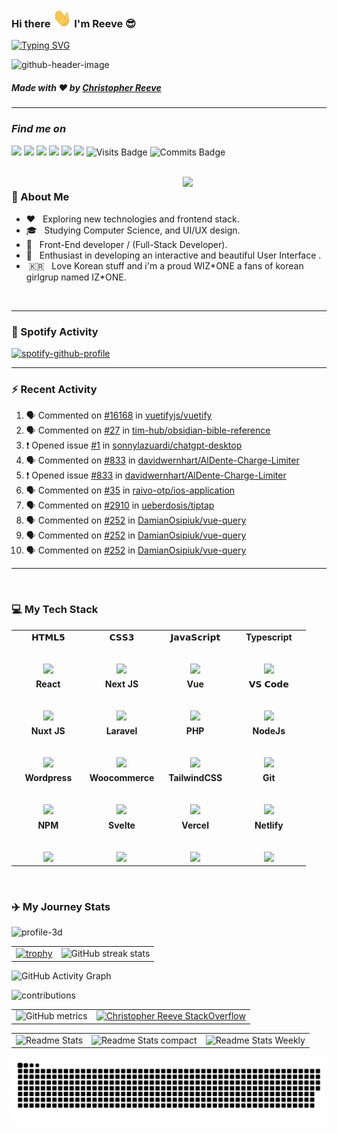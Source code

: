 
### Hi there <img src="https://raw.githubusercontent.com/parth-27/parth-27/master/Hi.gif" width="30px" height="30px"> I'm Reeve 😎

[![Typing SVG](https://readme-typing-svg.herokuapp.com?lines=Welcome+to+my+Github+profile)](https://git.io/typing-svg)

![github-header-image](https://user-images.githubusercontent.com/45350572/168953030-e1ec12aa-c864-4d32-9000-66168efaecc8.png)

##### Made with ❤️ by [Christopher Reeve](https://github.com/zynth17)
<hr/>

### *Find me on*


[<img src="https://img.shields.io/badge/gmail-red.svg?&style=for-the-badge&logo=gmail&logoColor=white" />](mailto:reeveworkmail@gmail.com) [<img src="https://img.shields.io/badge/twitter-%231DA1F2.svg?&style=for-the-badge&logo=twitter&logoColor=white" />](https://twitter.com/hi_reeve) [<img src="https://img.shields.io/badge/linkedin-%230077B5.svg?&style=for-the-badge&logo=linkedin&logoColor=white" />](https://www.linkedin.com/in/hi-reeve/) [<img src = "https://img.shields.io/badge/instagram-%23E4405F.svg?&style=for-the-badge&logo=instagram&logoColor=white">](https://www.instagram.com/hi_reeve) [<img src = "https://img.shields.io/badge/facebook-%231877F2.svg?&style=for-the-badge&logo=facebook&logoColor=white">](https://www.facebook.com/christoper.reeve.5) [<img src ="https://img.shields.io/badge/Website-Creeve.me-blue.svg?&style=for-the-badge">](https://creeve.me/)  ![Visits Badge](https://badges.pufler.dev/visits/zynth17/zynth17?style=for-the-badge) ![Commits Badge](https://badges.pufler.dev/commits/monthly/zynth17?style=for-the-badge)

<br/>
<img align='right' src="https://media.giphy.com/media/M9gbBd9nbDrOTu1Mqx/giphy.gif" width="230">

<h3> 🍜 About Me </h3>

- ❤️ &nbsp; Exploring new technologies and frontend stack.
- 🎓 &nbsp; Studying Computer Science, and UI/UX design.
- 💼 &nbsp; Front-End developer / (Full-Stack Developer).
- 🌱 &nbsp; Enthusiast in developing an interactive and beautiful User Interface .
-  &nbsp;🇰🇷  &nbsp; Love Korean stuff and i'm a proud WIZ&#42;ONE a fans of korean girlgrup named IZ&#42;ONE.


<br/>
<hr/>
<h3> 🎵 Spotify Activity</h3>

[![spotify-github-profile](https://spotify-github-profile.vercel.app/api/view?uid=zynth17&cover_image=true&theme=novatorem&bar_color=53b14f&bar_color_cover=true)](https://spotify-github-profile.vercel.app/api/view?uid=zynth17&redirect=true)
<hr/>

<h3> ⚡ Recent Activity</h3>

<!--START_SECTION:activity-->
1. 🗣 Commented on [#16168](https://github.com/vuetifyjs/vuetify/issues/16168) in [vuetifyjs/vuetify](https://github.com/vuetifyjs/vuetify)
2. 🗣 Commented on [#27](https://github.com/tim-hub/obsidian-bible-reference/issues/27) in [tim-hub/obsidian-bible-reference](https://github.com/tim-hub/obsidian-bible-reference)
3. ❗️ Opened issue [#1](https://github.com/sonnylazuardi/chatgpt-desktop/issues/1) in [sonnylazuardi/chatgpt-desktop](https://github.com/sonnylazuardi/chatgpt-desktop)
4. 🗣 Commented on [#833](https://github.com/davidwernhart/AlDente-Charge-Limiter/issues/833) in [davidwernhart/AlDente-Charge-Limiter](https://github.com/davidwernhart/AlDente-Charge-Limiter)
5. ❗️ Opened issue [#833](https://github.com/davidwernhart/AlDente-Charge-Limiter/issues/833) in [davidwernhart/AlDente-Charge-Limiter](https://github.com/davidwernhart/AlDente-Charge-Limiter)
6. 🗣 Commented on [#35](https://github.com/raivo-otp/ios-application/issues/35) in [raivo-otp/ios-application](https://github.com/raivo-otp/ios-application)
7. 🗣 Commented on [#2910](https://github.com/ueberdosis/tiptap/issues/2910) in [ueberdosis/tiptap](https://github.com/ueberdosis/tiptap)
8. 🗣 Commented on [#252](https://github.com/DamianOsipiuk/vue-query/issues/252) in [DamianOsipiuk/vue-query](https://github.com/DamianOsipiuk/vue-query)
9. 🗣 Commented on [#252](https://github.com/DamianOsipiuk/vue-query/issues/252) in [DamianOsipiuk/vue-query](https://github.com/DamianOsipiuk/vue-query)
10. 🗣 Commented on [#252](https://github.com/DamianOsipiuk/vue-query/issues/252) in [DamianOsipiuk/vue-query](https://github.com/DamianOsipiuk/vue-query)
<!--END_SECTION:activity-->

<hr/>
<br/>
<h3>💻 My Tech Stack</h3>

<table>
  <tbody>
    <tr valign="top">
      <td width="25%" align="center">
        <span>𝗛𝗧𝗠𝗟𝟱</span><br><br><br>
        <img height="64px" src="https://cdn.svgporn.com/logos/html-5.svg">
      </td>
      <td width="25%" align="center">
        <span>𝗖𝗦𝗦𝟯</span><br><br><br>
        <img height="64px" src="https://cdn.svgporn.com/logos/css-3.svg">
      </td>
      <td width="25%" align="center">
        <span>𝗝𝗮𝘃𝗮𝗦𝗰𝗿𝗶𝗽𝘁</span><br><br><br>
        <img height="64px" src="https://cdn.svgporn.com/logos/javascript.svg">
      </td>
      <td width="25%" align="center">
        <span><strong>Typescript</strong></span><br><br><br>
        <img height="64px" src="https://cdn.svgporn.com/logos/typescript-icon.svg">
      </td>
    </tr>
    <tr valign="top">
      <td width="25%" align="center">
        <span><strong>React</strong>
        </span><br><br><br>
        <img height="64px" src="https://cdn4.iconfinder.com/data/icons/logos-3/600/React.js_logo-512.png">
      </td>
      <td width="25%" align="center">
        <span><strong>Next JS</strong>
        </span><br><br><br>
        <img height="64px" src="https://cdn.svgporn.com/logos/nextjs.svg">
      </td>
      <td width="25%" align="center">
        <span><strong>Vue</strong></span><br><br><br>
        <img height="64px" src="https://cdn.svgporn.com/logos/vue.svg">
      </td>
      <td width="25%" align="center">
        <span>𝗩𝗦 𝗖𝗼𝗱𝗲</span><br><br><br>
        <img height="64px" src="https://cdn.svgporn.com/logos/visual-studio-code.svg">
      </td>
    </tr>
    <tr valign="top">
      <td width="25%" align="center">
        <span><strong>Nuxt JS</strong>
        </span><br><br><br>
        <img height="64px" src="https://cdn.svgporn.com/logos/nuxt.svg">
      </td>
      <td width="25%" align="center">
        <span><strong>Laravel</strong>
        </span><br><br><br>
        <img height="64px" src="https://cdn.svgporn.com/logos/laravel.svg">
      </td>
      <td width="25%" align="center">
        <span><strong>PHP</strong></span><br><br><br>
        <img height="64px" src="https://cdn.svgporn.com/logos/php.svg">
      </td>
      <td width="25%" align="center">
        <span><strong>NodeJs</strong></span><br><br><br>
        <img height="64px" src="https://cdn.svgporn.com/logos/nodejs.svg">
      </td>
    </tr>
     <tr valign="top">
      <td width="25%" align="center">
        <span><strong>Wordpress</strong>
        </span><br><br><br>
        <img height="64px" src="https://cdn.svgporn.com/logos/wordpress.svg">
      </td>
      <td width="25%" align="center">
        <span><strong>Woocommerce</strong></span><br><br><br>
        <img height="64px" src="https://cdn.svgporn.com/logos/woocommerce.svg">
      </td>
      <td width="25%" align="center">
        <span><strong>TailwindCSS</strong>
        </span><br><br><br>
        <img height="64px" src="https://cdn.svgporn.com/logos/tailwindcss.svg">
      </td>
       <td width="25%" align="center">
        <span><strong>Git</strong>
        </span><br><br><br>
        <img height="64px" src="https://cdn.svgporn.com/logos/git-icon.svg">
      </td>
    </tr>
     <tr valign="top">
      <td width="25%" align="center">
        <span><strong>NPM</strong>
        </span><br><br><br>
        <img height="64px" src="https://cdn.svgporn.com/logos/npm-icon.svg">
      </td>
      <td width="25%" align="center">
        <span><strong>Svelte</strong></span><br><br><br>
        <img height="64px" src="https://cdn.svgporn.com/logos/svelte.svg">
      </td>
      <td width="25%" align="center">
        <span><strong>Vercel</strong>
        </span><br><br><br>
        <img height="64px" src="https://cdn.svgporn.com/logos/vercel.svg">
      </td>
      <td width="25%" align="center">
        <span><strong>Netlify</strong></span><br><br><br>
        <img height="64px" src="https://cdn.svgporn.com/logos/netlify.svg">
      </td>
    </tr>
  </tbody>
</table>
<br/>
<h3>✈️ My Journey Stats</h3>

![profile-3d](https://raw.githubusercontent.com/zynth17/zynth17/main/profile-3d-contrib/profile-night-rainbow.svg)

|  |  |
|--|--|
| [![trophy](https://github-profile-trophy.vercel.app/?username=zynth17)](https://github.com/ryo-ma/github-profile-trophy)   |  ![GitHub streak stats](https://github-readme-streak-stats.herokuapp.com/?user=zynth17)  |


![GitHub Activity Graph](https://activity-graph.herokuapp.com/graph?username=zynth17&theme=react-dark)  

![contributions](https://user-images.githubusercontent.com/45350572/168953641-3220adf4-5034-4b1b-8708-14ef2459d1d0.png)



|  |  |
|--|--|
| ![GitHub metrics](https://metrics.lecoq.io/zynth17)   |  [![Christopher Reeve StackOverflow](https://github-readme-stackoverflow.vercel.app/?userID=11934267)](https://stackoverflow.com/users/11934267/christopher-reeve)   |

|  |  |  |
|--|--|--|
| ![Readme Stats](https://github-readme-stats.vercel.app/api?username=zynth17&theme=tokyonight&show_icons=true)  |  ![Readme Stats compact](https://github-readme-stats.vercel.app/api/top-langs/?username=zynth17&theme=tokyonight&layout=compact)  | ![Readme Stats Weekly](https://github-readme-stats.vercel.app/api/wakatime?username=zynth17&custom_title=My%20Coding%20Stats%20This%20Week)

![Github Contribution Snake Game](https://raw.githubusercontent.com/zynth17/zynth17/output/github-contribution-grid-snake-dark.svg)
